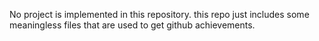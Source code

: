 No project is implemented in this repository. this repo just includes some meaningless files that are used to get github achievements.
